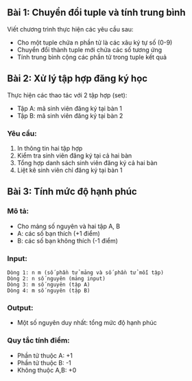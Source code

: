 ## Bài 1: Chuyển đổi tuple và tính trung bình

Viết chương trình thực hiện các yêu cầu sau:
- Cho một tuple chứa n phần tử là các xâu ký tự số (0-9)
- Chuyển đổi thành tuple mới chứa các số tương ứng
- Tính trung bình cộng các phần tử trong tuple kết quả

## Bài 2: Xử lý tập hợp đăng ký học

Thực hiện các thao tác với 2 tập hợp (set):
- Tập A: mã sinh viên đăng ký tại bàn 1
- Tập B: mã sinh viên đăng ký tại bàn 2

### Yêu cầu:
1. In thông tin hai tập hợp
2. Kiểm tra sinh viên đăng ký tại cả hai bàn
3. Tổng hợp danh sách sinh viên đăng ký cả hai bàn
4. Liệt kê sinh viên chỉ đăng ký tại bàn 1

## Bài 3: Tính mức độ hạnh phúc

### Mô tả:
- Cho mảng số nguyên và hai tập A, B
- A: các số bạn thích (+1 điểm)
- B: các số bạn không thích (-1 điểm)

### Input:
```
Dòng 1: n m (số phần tử mảng và số phần tử mỗi tập)
Dòng 2: n số nguyên (mảng input)
Dòng 3: m số nguyên (tập A)
Dòng 4: m số nguyên (tập B)
```

### Output:
- Một số nguyên duy nhất: tổng mức độ hạnh phúc

### Quy tắc tính điểm:
- Phần tử thuộc A: +1
- Phần tử thuộc B: -1
- Không thuộc A,B: +0
